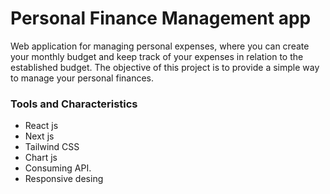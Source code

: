 # Personal Finance Management app
Web application for managing personal expenses, where you can create your monthly budget and keep track of your expenses in relation to the established budget.
The objective of this project is to provide a simple way to manage your personal finances.


### Tools and Characteristics 
- React js
- Next js
- Tailwind CSS
- Chart js
- Consuming API.
- Responsive desing

